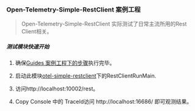 ### Open-Telemetry-Simple-RestClient 案例工程

> Open-Telemetry-Simple-RestClient 实际测试了日常主流所用的Rest Client相关。

##### 测试模块快速开始

1. 确保[Guides 案例工程下的步骤](../README.md)执行完毕。

2. 启动此模块[otel-simple-restclient](https://github.com/chenmudu/open-telemetry-java-guides/tree/master/otel-simple-restclient/src/main/java/org/chenmudu/otel/restclient)下的RestClientRunMain.

3. 访问http://localhost:10002/rest。

4. Copy Console 中的 TraceId访问 http://localhost:16686/ 即可观测结果。